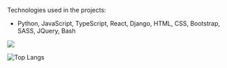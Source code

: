 Technologies used in the projects:
    
*   Python, JavaScript, TypeScript, React, Django, HTML, CSS, Bootstrap, SASS, JQuery, Bash


<img src="https://media.tenor.com/NeJfHqkmdMIAAAAi/tux-linux-penguin.gif"></img>

![Top Langs](https://github-readme-stats.vercel.app/api/top-langs/?isaenesuslu=isaenesuslu&theme=tokyonight)
